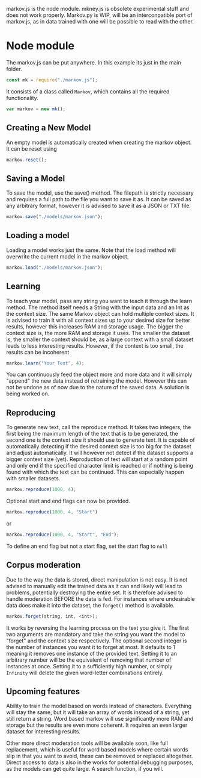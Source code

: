 markov.js is the node module. mkney.js is obsolete experimental stuff and does not work properly. 
Markov.py is WIP, will be an interconpatible port of markov.js, as in data trained with one will be possible to read with the other. 

# Node module

The markov.js can be put anywhere. In this example its just in the main folder. 

```js
const mk = require("./markov.js");
```

It consists of a class called `Markov`, which contains all the required functionality. 

```js
var markov = new mk();
```

## Creating a New Model

An empty model is automatically created when creating the markov object. It can be reset using 
```js
markov.reset();
```

## Saving a Model

To save the model, use the save() method. The filepath is strictly necessary and requires a full path to the file you want to save it as. 
It can be saved as any arbitrary format, however it is advised to save it as a JSON or TXT file. 

```js
markov.save("./models/markov.json");
```

## Loading a model

Loading a model works just the same. Note that the load method will overwrite the current model in the markov object. 

```js
markov.load("./models/markov.json");
```

## Learning

To teach your model, pass any string you want to teach it through the learn method. 
The method itself needs a String with the input data and an Int as the context size. 
The same Markov object can hold multiple context sizes. It is advised to train it with all context sizes up to your desired size for better results, however this increases RAM and storage usage. 
The bigger the context size is, the more RAM and storage it uses. The smaller the dataset is, the smaller the context should be, as a large context with a small dataset leads to less interesting results. However, if the context is too small, the results can be incoherent 


```js
markov.learn("Your Text", 4);
```

You can continuously feed the object more and more data and it will simply "append" the new data instead of retraining the model. However this can not be undone as of now due to the nature of the saved data. A solution is being worked on. 

## Reproducing

To generate new text, call the reproduce method. It takes two integers, the first being the maximum length of the text that is to be generated, the second one is the context size it should use to generate text. 
It is capable of automatically detecting if the desired context size is too big for the dataset and adjust automatically. It will however not detect if the dataset supports a bigger context size (yet). 
Reproduction of text will start at a random point and only end if the specified character limit is reached or if nothing is being found with which the text can be continued. This can especially happen with smaller datasets. 

```js
markov.reproduce(1000, 4);
```

Optional start and end flags can now be provided. 

```js
markov.reproduce(1000, 4, "Start")
```
or
```js
markov.reproduce(1000, 4, "Start", "End");
```

To define an end flag but not a start flag, set the start flag to `null`

## Corpus moderation

Due to the way the data is stored, direct manipulation is not easy. It is not advised to manually edit the trained data as it can and likely will lead to problems, potentially destroying the entire set. It is therefore advised to handle moderation BEFORE the data is fed. For instances where undesirable data does make it into the dataset, the `forget()` method is available.

```js
markov.forget(string, int, <int>);
```
It works by reversing the learning process on the text you give it. The first two arguments are mandatory and take the string you want the model to "forget" and the context size respectively. The optional second integer is the number of instances you want it to forget at most. It defaults to 1 meaning it removes one instance of the provided text. Setting it to an arbitrary number will be the equivalent of removing that number of instances at once. Setting it to a sufficiently high number, or simply `Infinity` will delete the given word-letter combinations entirely.

## Upcoming features

Ability to train the model based on words instead of characters. Everything will stay the same, but it will take an array of words instead of a string, yet still return a string.
Word based markov will use significantly more RAM and storage but the results are even more coherent. It requires an even larger dataset for interesting results.


Other more direct moderation tools will be available soon, like full replacement, which is useful for word based models where certain words slip in that you want to avoid, these can be removed or replaced altogether.
Direct access to data is also in the works for potential debugging purposes, as the models can get quite large. A search function, if you will. 
